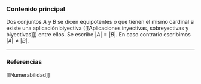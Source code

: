 ### Contenido principal

Dos conjuntos $A$ y $B$ se dicen equipotentes o que tienen el mismo cardinal si existe una aplicación biyectiva ([[Aplicaciones inyectivas, sobreyectivas y biyectivas]]) entre ellos. Se escribe $|A| = |B|$. En caso contrario escribimos $|A| \not = |B|$.

--- 
### Referencias

[[Numerabilidad]]